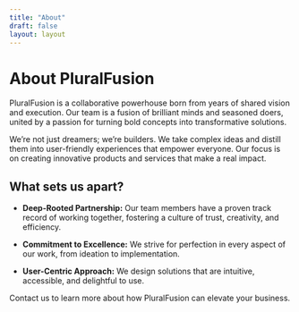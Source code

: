```yaml
---
title: "About"
draft: false
layout: layout
---
```


# About PluralFusion
PluralFusion is a collaborative powerhouse born from years of shared vision and execution. Our team is a fusion of brilliant minds and seasoned doers, united by a passion for turning bold concepts into transformative solutions.

We’re not just dreamers; we’re builders. We take complex ideas and distill them into user-friendly experiences that empower everyone. Our focus is on creating innovative products and services that make a real impact.

## What sets us apart?
- **Deep-Rooted Partnership:** Our team members have a proven track record of working together, fostering a culture of trust, creativity, and efficiency.

- **Commitment to Excellence:** We strive for perfection in every aspect of our work, from ideation to implementation.

- **User-Centric Approach:** We design solutions that are intuitive, accessible, and delightful to use.

Contact us to learn more about how PluralFusion can elevate your business.